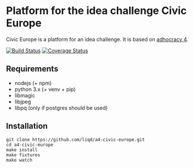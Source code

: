 #  Platform for the idea challenge Civic Europe

Civic Europe is a platform for an idea challenge. It is
based on [adhocracy 4](https://github.com/liqd/adhocracy4).

[![Build Status](https://travis-ci.org/liqd/a4-civic-europe.svg?branch=master)](https://travis-ci.org/liqd/a4-civic-europe)
[![Coverage Status](https://coveralls.io/repos/github/liqd/a4-civic-europe/badge.svg?branch=master)](https://coveralls.io/github/liqd/a4-civic-europe?branch=master)

## Requirements

*   nodejs (+ npm)
*   python 3.x (+ venv + pip)
*   libmagic
*   libjpeg
*   libpq (only if postgres should be used)

## Installation

    git clone https://github.com/liqd/a4-civic-europe.git
    cd a4-civic-europe
    make install
    make fixtures
    make watch

